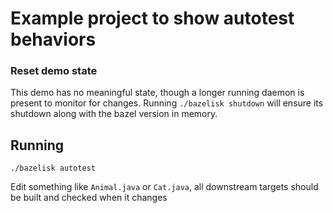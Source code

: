 # Example project to show autotest behaviors

### Reset demo state
This demo has no meaningful state, though a longer running daemon is present to monitor for changes.
Running `./bazelisk shutdown` will ensure its shutdown along with the bazel version in memory.


## Running


`./bazelisk autotest`

Edit something like `Animal.java` or `Cat.java`, all downstream targets should be built and checked when it changes




